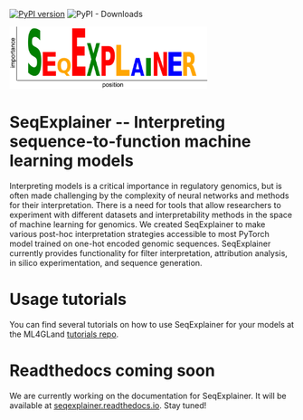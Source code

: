 [![PyPI version](https://badge.fury.io/py/seqexplainer.svg)](https://badge.fury.io/py/seqexplainer)
![PyPI - Downloads](https://img.shields.io/pypi/dm/seqexplainer)

<img src="docs/_static/SeqExplainer_logo.png" alt="SeqExplainer Logo" width=350>

# SeqExplainer -- Interpreting sequence-to-function machine learning models
Interpreting models is a critical importance in regulatory genomics, but is often made challenging by the complexity of neural networks and methods for their interpretation. There is a need for tools that allow researchers to experiment with different datasets and interpretability methods in the space of machine learning for genomics. We created SeqExplainer to make various post-hoc interpretation strategies accessible to most PyTorch model trained on one-hot encoded genomic sequences.  SeqExplainer currently provides functionality for filter interpretation, attribution analysis, in silico experimentation, and sequence generation.

# Usage tutorials
You can find several tutorials on how to use SeqExplainer for your models at the ML4GLand [tutorials repo](https://github.com/ML4GLand/tutorials/tree/main/seqexplainer). 

# Readthedocs coming soon
We are currently working on the documentation for SeqExplainer. It will be available at [seqexplainer.readthedocs.io](https://seqexplainer.readthedocs.io/en/latest/). Stay tuned!
